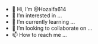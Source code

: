 - 👋 Hi, I’m @Hozaifa614
- 👀 I’m interested in ...
- 🌱 I’m currently learning ...
- 💞️ I’m looking to collaborate on ...
- 📫 How to reach me ...

<!---
Hozaifa614/Hozaifa614 is a ✨ special ✨ repository because its `README.md` (this file) appears on your GitHub profile.
You can click the Preview link to take a look at your changes.
--->

